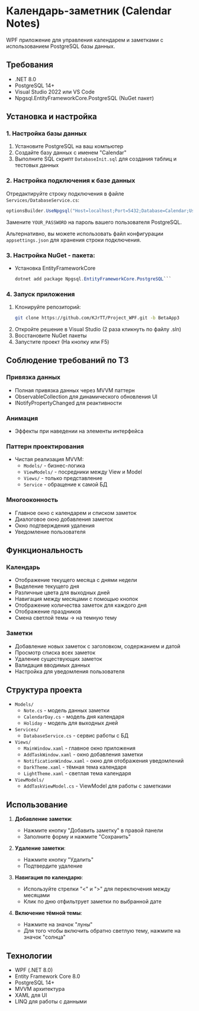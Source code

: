 # Календарь-заметник (Calendar Notes)

WPF приложение для управления календарем и заметками с использованием PostgreSQL базы данных.

## Требования

- .NET 8.0
- PostgreSQL 14+
- Visual Studio 2022 или VS Code
- Npgsql.EntityFrameworkCore.PostgreSQL (NuGet пакет)

## Установка и настройка

### 1. Настройка базы данных

1. Установите PostgreSQL на ваш компьютер
2. Создайте базу данных с именем "Calendar"
3. Выполните SQL скрипт `DatabaseInit.sql` для создания таблиц и тестовых данных

### 2. Настройка подключения к базе данных

Отредактируйте строку подключения в файле `Services/DatabaseService.cs`:

```csharp
optionsBuilder.UseNpgsql("Host=localhost;Port=5432;Database=Calendar;Username=postgres;Password=YOUR_PASSWORD;");
```

Замените `YOUR_PASSWORD` на пароль вашего пользователя PostgreSQL.

Альтернативно, вы можете использовать файл конфигурации `appsettings.json` для хранения строки подключения.
### 3. Настройка NuGet - пакета:
   - Установка EntityFrameworkCore
     ```csharp
     dotnet add package Npgsql.EntityFrameworkCore.PostgreSQL```
     
### 4. Запуск приложения

1. Клонируйте репозиторий:
   ```bash
   git clone https://github.com/KJrTT/Project_WPF.git -b BetaApp3
   ```
2. Откройте решение в Visual Studio (2 раза кликнуть по файлу .sln)
3. Восстановите NuGet пакеты
4. Запустите проект (На кнопку или F5)

## Соблюдение требований по ТЗ

### Привязка данных
- Полная привязка данных через MVVM паттерн
- ObservableCollection для динамического обновления UI
- INotifyPropertyChanged для реактивности

### Анимация
- Эффекты при наведении на элементы интерфейса

### Паттерн проектирования
- Чистая реализация MVVM:
  - `Models/` - бизнес-логика
  - `ViewModels/` - посредники между View и Model
  - `Views/` - только представление
  - `Service` - обращение к самой БД

### Многооконность
- Главное окно с календарем и списком заметок
- Диалоговое окно добавления заметок
- Окно подтверждения удаления
- Уведомление пользователя

## Функциональность

### Календарь
- Отображение текущего месяца с днями недели
- Выделение текущего дня
- Различные цвета для выходных дней
- Навигация между месяцами с помощью кнопок
- Отображение количества заметок для каждого дня
- Отображение праздников
- Смена светлой темы -> на темную тему

### Заметки
- Добавление новых заметок с заголовком, содержанием и датой
- Просмотр списка всех заметок
- Удаление существующих заметок
- Валидация вводимых данных
- Настройка для уведомления пользователя

## Структура проекта

- `Models/` 
  - `Note.cs` - модель данных заметки
  - `CalendarDay.cs` - модель дня календаря
  - `Holiday` - модель для выходных дней
- `Services/`
  - `DatabaseService.cs` - сервис работы с БД
- `Views/`
  - `MainWindow.xaml` - главное окно приложения
  - `AddTaskWindow.xaml` - окно добавления заметки
  - `NotificationWindow.xaml` - окно для отображения уведомлений
  - `DarkTheme.xaml` - тёмная тема календаря
  - `LightTheme.xaml` - светлая тема календаря
- `ViewModels/`
  - `AddTaskViewModel.cs` - ViewModel для работы с заметками

## Использование

1. **Добавление заметки**: 
   - Нажмите кнопку "Добавить заметку" в правой панели
   - Заполните форму и нажмите "Сохранить"

2. **Удаление заметки**:
   - Нажмите кнопку "Удалить"
   - Подтвердите удаление

3. **Навигация по календарю**:
   - Используйте стрелки "<" и ">" для переключения между месяцами
   - Клик по дню отфильтрует заметки по выбранной дате

4. **Включение тёмной темы**:
   - Нажмите на значок "луны"
   - Для того чтобы включить обратно светлую тему, нажмите на значок "солнца" 

## Технологии

- WPF (.NET 8.0)
- Entity Framework Core 8.0
- PostgreSQL 14+
- MVVM архитектура
- XAML для UI
- LINQ для работы с данными
